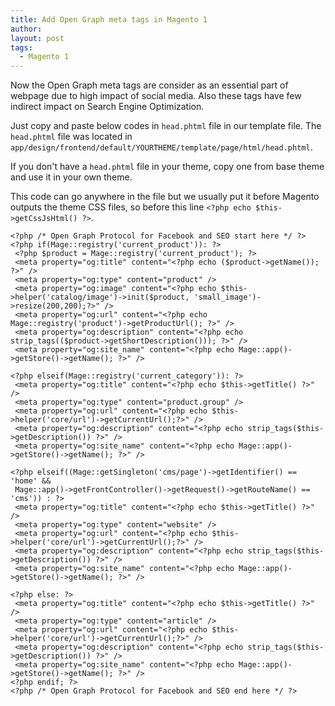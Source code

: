 ```yaml
---
title: Add Open Graph meta tags in Magento 1
author: 
layout: post
tags:
  - Magento 1
---
```


Now the Open Graph meta tags are consider as an essential part of webpage due to high impact of social media. Also these tags have few indirect impact on Search Engine Optimization.

Just copy and paste below codes in `head.phtml` file in our template file. The `head.phtml` file was located in `app/design/frontend/default/YOURTHEME/template/page/html/head.phtml`.

If you don't have a `head.phtml` file in your theme, copy one from base theme and use it in your own theme.

This code can go anywhere in the file but we usually put it before Magento outputs the theme CSS files, so before this line `<?php echo $this->getCssJsHtml() ?>`.

	<?php /* Open Graph Protocol for Facebook and SEO start here */ ?>
	<?php if(Mage::registry('current_product')): ?>
	 <?php $product = Mage::registry('current_product'); ?>
	 <meta property="og:title" content="<?php echo ($product->getName()); ?>" />
	 <meta property="og:type" content="product" />
	 <meta property="og:image" content="<?php echo $this->helper('catalog/image')->init($product, 'small_image')->resize(200,200);?>" />
	 <meta property="og:url" content="<?php echo Mage::registry('product')->getProductUrl(); ?>" />
	 <meta property="og:description" content="<?php echo strip_tags(($product->getShortDescription())); ?>" />
	 <meta property="og:site_name" content="<?php echo Mage::app()->getStore()->getName(); ?>" />
	 
	<?php elseif(Mage::registry('current_category')): ?>
	 <meta property="og:title" content="<?php echo $this->getTitle() ?>" />
	 <meta property="og:type" content="product.group" />
	 <meta property="og:url" content="<?php echo $this->helper('core/url')->getCurrentUrl();?>" />
	 <meta property="og:description" content="<?php echo strip_tags($this->getDescription()) ?>" />
	 <meta property="og:site_name" content="<?php echo Mage::app()->getStore()->getName(); ?>" />
	 
	<?php elseif((Mage::getSingleton('cms/page')->getIdentifier() == 'home' &&
	 Mage::app()->getFrontController()->getRequest()->getRouteName() == 'cms')) : ?>
	 <meta property="og:title" content="<?php echo $this->getTitle() ?>" />
	 <meta property="og:type" content="website" />
	 <meta property="og:url" content="<?php echo $this->helper('core/url')->getCurrentUrl();?>" />
	 <meta property="og:description" content="<?php echo strip_tags($this->getDescription()) ?>" />
	 <meta property="og:site_name" content="<?php echo Mage::app()->getStore()->getName(); ?>" />
	 
	<?php else: ?>
	 <meta property="og:title" content="<?php echo $this->getTitle() ?>" />
	 <meta property="og:type" content="article" />
	 <meta property="og:url" content="<?php echo $this->helper('core/url')->getCurrentUrl();?>" />
	 <meta property="og:description" content="<?php echo strip_tags($this->getDescription()) ?>" />
	 <meta property="og:site_name" content="<?php echo Mage::app()->getStore()->getName(); ?>" />
	<?php endif; ?>
	<?php /* Open Graph Protocol for Facebook and SEO end here */ ?>
